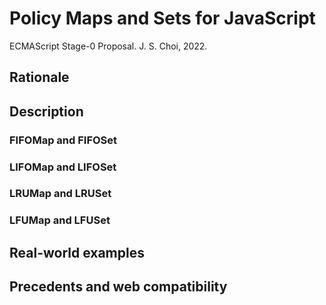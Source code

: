 # Policy Maps and Sets for JavaScript
ECMAScript Stage-0 Proposal. J. S. Choi, 2022.

## Rationale

## Description

### FIFOMap and FIFOSet

### LIFOMap and LIFOSet

### LRUMap and LRUSet

### LFUMap and LFUSet

## Real-world examples

## Precedents and web compatibility

